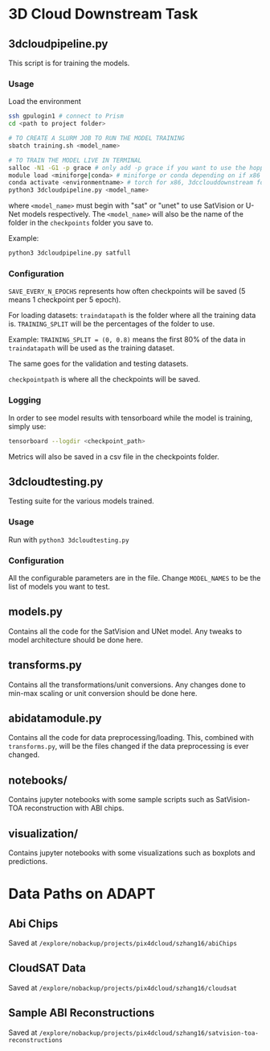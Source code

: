 # 3D Cloud Downstream Task

## 3dcloudpipeline.py
This script is for training the models.

### Usage
Load the environment
```bash
ssh gpulogin1 # connect to Prism
cd <path to project folder>

# TO CREATE A SLURM JOB TO RUN THE MODEL TRAINING
sbatch training.sh <model_name>

# TO TRAIN THE MODEL LIVE IN TERMINAL
salloc -N1 -G1 -p grace # only add -p grace if you want to use the hopper arm nodes
module load <miniforge|conda> # miniforge or conda depending on if x86 vs arm
conda activate <environmentname> # torch for x86, 3dcclouddownstream for arm
python3 3dcloudpipeline.py <model_name>
```

where `<model_name>` must begin with "sat" or "unet" to use SatVision or U-Net models respectively.
The `<model_name>` will also be the name of the folder in the `checkpoints` folder you save to.

Example:
```bash
python3 3dcloudpipeline.py satfull
```

### Configuration

`SAVE_EVERY_N_EPOCHS` represents how often checkpoints will be saved (5 means 1 checkpoint per 5 epoch).

For loading datasets:
`traindatapath` is the folder where all the training data is.
`TRAINING_SPLIT` will be the percentages of the folder to use.

Example:
`TRAINING_SPLIT = (0, 0.8)` means the first 80% of the data in `traindatapath` will be used as the training dataset.

The same goes for the validation and testing datasets.

`checkpointpath` is where all the checkpoints will be saved.

### Logging

In order to see model results with tensorboard while the model is training, simply use:
```bash
tensorboard --logdir <checkpoint_path>
```
Metrics will also be saved in a csv file in the checkpoints folder.

## 3dcloudtesting.py

Testing suite for the various models trained.

### Usage
Run with `python3 3dcloudtesting.py`

### Configuration
All the configurable parameters are in the file. Change `MODEL_NAMES` to be the list of models you want to test.

## models.py
Contains all the code for the SatVision and UNet model. Any tweaks to model architecture should be done here.

## transforms.py
Contains all the transformations/unit conversions. Any changes done to min-max scaling or unit conversion should be done here.

## abidatamodule.py
Contains all the code for data preprocessing/loading. This, combined with `transforms.py`, will be the files changed if the data preprocessing is ever changed.

## notebooks/
Contains jupyter notebooks with some sample scripts such as SatVision-TOA reconstruction with ABI chips.

## visualization/
Contains jupyter notebooks with some visualizations such as boxplots and predictions.

# Data Paths on ADAPT

## Abi Chips
Saved at `/explore/nobackup/projects/pix4dcloud/szhang16/abiChips`

## CloudSAT Data
Saved at `/explore/nobackup/projects/pix4dcloud/szhang16/cloudsat`

## Sample ABI Reconstructions
Saved at `/explore/nobackup/projects/pix4dcloud/szhang16/satvision-toa-reconstructions`
